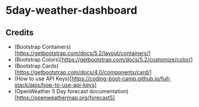 # 5day-weather-dashboard


## Credits
* (Bootstrap Containers)[https://getbootstrap.com/docs/5.2/layout/containers/]
* (Bootstrap Colors)[https://getbootstrap.com/docs/5.2/customize/color/]
* (Bootstrap Cards)[https://getbootstrap.com/docs/4.0/components/card/]
* (How to use API Keys)[https://coding-boot-camp.github.io/full-stack/apis/how-to-use-api-keys]
* (OpenWeather 5 Day forecast documentation)[https://openweathermap.org/forecast5]